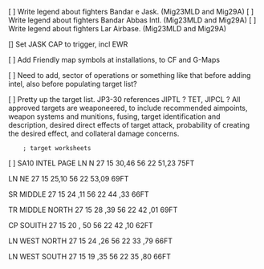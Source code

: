 

[ ] Write legend about fighters Bandar e Jask. (Mig23MLD and Mig29A)
[ ] Write legend about fighters Bandar Abbas Intl. (Mig23MLD and Mig29A)
[ ] Write legend about fighters Lar Airbase. (Mig23MLD and Mig29A)

[] Set JASK CAP to trigger, incl EWR


[ ] Add Friendly map symbols at installations, to CF and G-Maps

[ ] Need to add, sector of operations or something like that before adding intel, also before populating target list?

[ ] Pretty up the target list. JP3-30 references JIPTL ? TET, JIPCL ?
		All approved targets are weaponeered, to include recommended aimpoints, weapon systems and
		munitions, fusing, target identification and description, desired direct effects of target attack, probability of creating the desired effect, and collateral damage concerns. 

		; target worksheets

		

[ ] SA10 INTEL PAGE
LN N
27 15 30,46
56 22 51,23
75FT

LN NE
27 15 25,10
56 22 53,09
69FT

SR MIDDLE
27 15 24 ,11
56 22 44 ,33
66FT

TR MIDDLE NORTH
27 15 28 ,39
56 22 42 ,01
69FT

CP SOUITH
27 15 20 , 50
56 22 42 ,10
62FT

LN WEST NORTH
27 15 24 ,26
56 22 33 ,79
66FT

LN WEST SOUTH
27 15 19 ,35
56 22 35 ,80
66FT